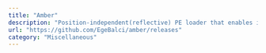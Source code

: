 ```yaml
---
title: "Amber"
description: "Position-independent(reflective) PE loader that enables in-memory execution of native PE files(EXE, DLL, SYS)."
url: "https://github.com/EgeBalci/amber/releases"
category: "Miscellaneous"
---
```


